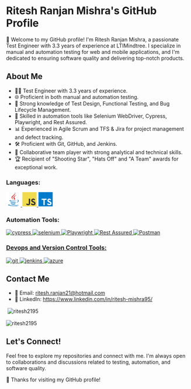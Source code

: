 # Ritesh Ranjan Mishra's GitHub Profile

👋 Welcome to my GitHub profile! I'm Ritesh Ranjan Mishra, a passionate Test Engineer with 3.3 years of experience at LTIMindtree. I specialize in manual and automation testing for web and mobile applications, and I'm dedicated to ensuring software quality and delivering top-notch products.

## About Me

- 👨‍💻 Test Engineer with 3.3 years of experience.
- 🌐 Proficient in both manual and automation testing.
- 🧪 Strong knowledge of Test Design, Functional Testing, and Bug Lifecycle Management.
- 🤖 Skilled in automation tools like Selenium WebDriver, Cypress, Playwright, and Rest Assured.
- 📊 Experienced in Agile Scrum and TFS & Jira for project management and defect tracking.
- 🛠️ Proficient with Git, GitHub, and Jenkins.
- 🤝 Collaborative team player with strong analytical and technical skills.
- 🏆 Recipient of "Shooting Star", "Hats Off" and "A Team" awards for exceptional work.

<h3 align="left">Languages:</h3>
<p align="left"> <a href="https://www.java.com" target="_blank" rel="noreferrer"> <img src="https://raw.githubusercontent.com/devicons/devicon/master/icons/java/java-original.svg" alt="java" width="40" height="40"/> </a> <a href="https://developer.mozilla.org/en-US/docs/Web/JavaScript" target="_blank" rel="noreferrer"> <img src="https://raw.githubusercontent.com/devicons/devicon/master/icons/javascript/javascript-original.svg" alt="javascript" width="40" height="40"/> </a> <a href="https://www.typescriptlang.org/" target="_blank" rel="noreferrer"> <img src="https://raw.githubusercontent.com/devicons/devicon/master/icons/typescript/typescript-original.svg" alt="typescript" width="40" height="40"/> </a> </p>

<h3 align="left">Automation Tools:</h3>
<p align="left"> <a href="https://www.cypress.io" target="_blank" rel="noreferrer"> <img src="https://raw.githubusercontent.com/simple-icons/simple-icons/6e46ec1fc23b60c8fd0d2f2ff46db82e16dbd75f/icons/cypress.svg" alt="cypress" width="40" height="40"/> </a> <a href="https://www.selenium.dev" target="_blank" rel="noreferrer"> <img src="https://raw.githubusercontent.com/detain/svg-logos/780f25886640cef088af994181646db2f6b1a3f8/svg/selenium-logo.svg" alt="selenium" width="40" height="40"/> </a> <a href="https://playwright.dev/"
 target="_blank" rel="noreferrer"> 
 <img src="https://seeklogo.com/images/P/playwright-logo-22FA8B9E63-seeklogo.com.png" 
 alt="Playwright" width="40" height="40"/> <a href="https://rest-assured.io/"
 target="_blank" rel="noreferrer"> 
 <img src="https://avatars.githubusercontent.com/u/19369327?s=280&v=4" 
 alt="Rest Assured" width="50" height="40"/> <a href="https://www.postman.com/"
 target="_blank" rel="noreferrer"> 
 <img src="https://www.svgrepo.com/show/354202/postman-icon.svg" 
 alt="Postman" width="40" height="40"/> </p>

<h3 align="left">Devops and Version Control Tools:</h3>
<p align="left"> <a href="https://git-scm.com/" target="_blank" rel="noreferrer"> <img src="https://www.vectorlogo.zone/logos/git-scm/git-scm-icon.svg" alt="git" width="40" height="40"/> </a> <a href="https://www.jenkins.io" target="_blank" rel="noreferrer"> <img src="https://www.vectorlogo.zone/logos/jenkins/jenkins-icon.svg" alt="jenkins" width="40" height="40"/> <a href="https://azure.microsoft.com/en-in/" target="_blank" rel="noreferrer"> <img src="https://www.vectorlogo.zone/logos/microsoft_azure/microsoft_azure-icon.svg" alt="azure" width="40" height="40"/> </a> </a> </p>

## Contact Me

- 📧 Email: ritesh.ranjan21@hotmail.com
- 🔗 LinkedIn: https://www.linkedin.com/in/ritesh-mishra95/

<p>&nbsp;<img align="center" src="https://github-readme-stats.vercel.app/api?username=ritesh2195&show_icons=true&locale=en" alt="ritesh2195" /></p>

<p><img align="center" src="https://github-readme-streak-stats.herokuapp.com/?user=ritesh2195&" alt="ritesh2195" /></p>

## Let's Connect!
Feel free to explore my repositories and connect with me. I'm always open to collaborations and discussions related to testing, automation, and software quality.

🌟 Thanks for visiting my GitHub profile!
